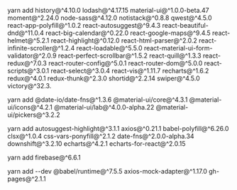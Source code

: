 yarn add history@^4.10.0 lodash@^4.17.15 material-ui@^1.0.0-beta.47 moment@^2.24.0 node-sass@^4.12.0 notistack@^0.8.8 qwest@^4.5.0 react-app-polyfill@^1.0.2 react-autosuggest@^9.4.3 react-beautiful-dnd@^11.0.4 react-big-calendar@^0.22.0 react-google-maps@^9.4.5 react-helmet@^5.2.1 react-highlight@^0.12.0 react-html-parser@^2.0.2 react-infinite-scroller@^1.2.4 react-loadable@^5.5.0 react-material-ui-form-validator@^2.0.9 react-perfect-scrollbar@^1.5.2 react-quill@^1.3.3 react-redux@^7.0.3 react-router-config@^5.0.1 react-router-dom@^5.0.0 react-scripts@^3.0.1 react-select@^3.0.4 react-vis@^1.11.7 recharts@^1.6.2 redux@^4.0.1 redux-thunk@^2.3.0 shortid@^2.2.14 swiper@^4.5.0 victory@^32.3.

yarn add @date-io/date-fns@^1.3.6 @material-ui/core@^4.3.1 @material-ui/icons@^4.2.1 @material-ui/lab@^4.0.0-alpha.22 @material-ui/pickers@^3.2.2 

yarn add autosuggest-highlight@^3.1.1 axios@^0.21.1 babel-polyfill@^6.26.0 clsx@^1.0.4 css-vars-ponyfill@^2.1.2 date-fns@^2.0.0-alpha.34 downshift@^3.2.10 echarts@^4.2.1 echarts-for-react@^2.0.15 

yarn add firebase@^6.6.1

yarn add --dev @babel/runtime@^7.5.5 axios-mock-adapter@^1.17.0 gh-pages@^2.1.1